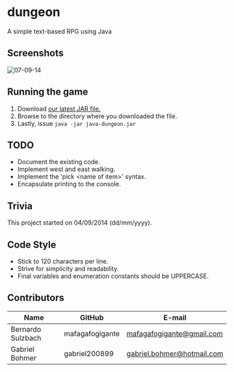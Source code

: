 dungeon
=======
A simple text-based RPG using Java

Screenshots
-----------
![07-09-14](https://github.com/mafagafogigante/dungeon/blob/master/screenshots/07-09-14.png)

Running the game
----------------
1. Download [our latest JAR file.](https://github.com/mafagafogigante/dungeon/blob/master/dist/dungeon.jar?raw=true)
2. Browse to the directory where you downloaded the file.
3. Lastly, issue `java -jar java-dungeon.jar`

TODO
----
* Document the existing code.
* Implement west and east walking.
* Implement the 'pick \<name of item\>' syntax.
* Encapsulate printing to the console.

Trivia
------
This project started on 04/09/2014 (dd/mm/yyyy).

Code Style
----------
* Stick to 120 characters per line.
* Strive for simplicity and readability.
* Final variables and enumeration constants should be UPPERCASE.

Contributors
------------
Name                     |GitHub                   |E-mail
-------------------------|-------------------------|-------------------------
Bernardo Sulzbach        |mafagafogigante          | mafagafogigante@gmail.com
Gabriel Bohmer           |gabriel200899            | gabriel.bohmer@hotmail.com
